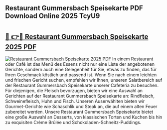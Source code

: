## Restaurant Gummersbach Speisekarte PDF Download Online 2025 TcyU9

# <h2><a href="http://gcdeek.nevu.top/?p=Restaurant+Gummersbach+Speisekarte">🔗 👉🔴 Restaurant Gummersbach Speisekarte 2025 PDF</a></h2>

[![Restaurant Gummersbach Speisekarte 2025 PDF](https://i.imgur.com/dBaPXMq.png)](http://gcdeek.nevu.top/?p=Restaurant+Gummersbach+Speisekarte)
In einem Restaurant oder Café ist das Menü des Essens nicht nur eine Liste der angebotenen Gerichte, sondern auch eine Gelegenheit für Sie, etwas zu finden, das für Ihren Geschmack köstlich und passend ist. Wenn Sie nach einem leichten und frischen Gericht suchen, empfehlen wir Ihnen, unseren Salatbereich auf der Restaurant Gummersbach Speisekarte unserer Cafeteria zu besuchen. Für diejenigen, die Fleisch bevorzugen, bieten wir eine Auswahl an Gerichten auf der Restaurant Gummersbach Speisekarte an: Rindfleisch, Schweinefleisch, Huhn und Fisch. Unseren Auserwählten bieten wir Gourmet-Gerichte wie Schaschlik und Steak an, die auf einem alten Feuer zubereitet werden. Unsere Restaurant Gummersbach Speisekarte bietet eine große Auswahl an Desserts, von klassischen Torten und Kuchen bis hin zu exquisiten Crème Brûlée und Schokoladen-Schneitz-Puddings.

